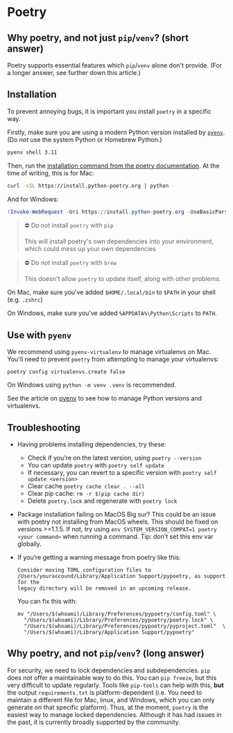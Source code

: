 # Poetry

## Why poetry, and not just `pip`/`venv`? (short answer)

Poetry supports essential features which `pip`/`venv` alone don't provide.
(For a longer answer, see further down this article.)

## Installation

To prevent annoying bugs, it is important you install `poetry`
in a specific way.

Firstly, make sure you are using a modern Python version installed by [`pyenv`](./pyenv.md).
(Do *not* use the system Python or Homebrew Python.)

```bash
pyenv shell 3.11
```

Then, run the [installation command from the poetry documentation](https://python-poetry.org/docs/#installation).
At the time of writing, this is for Mac:

```bash
curl -sSL https://install.python-poetry.org | python -
```

And for Windows:

```powershell
(Invoke-WebRequest -Uri https://install.python-poetry.org -UseBasicParsing).Content | python - 
```


> ⛔️ Do not install `poetry` with `pip`
>
> This will install poetry's own dependencies
> into your environment, which could mess up your own dependencies

> ⛔️ Do *not* install `poetry` with `brew`
>
> This doesn't allow `poetry` to update itself, along with other problems.

On Mac, make sure you've added `$HOME/.local/bin` to `$PATH` in your shell (e.g. `.zshrc`)

On Windows, make sure you've added `%APPDATA%\Python\Scripts` to `PATH`.

## Use with `pyenv`

We recommend using `pyenv-virtualenv` to manage virtualenvs on Mac.
You'll need to prevent `poetry` from attempting to manage your virtualenvs:

```shell
poetry config virtualenvs.create false
```

On Windows using `python -m venv .venv` is recommended.

See the article on [pyenv](./pyenv.md) to see how to manage Python versions
and virtualenvs.

## Troubleshooting

- Having problems installing dependencies, try these:
  - Check if you're on the latest version, using `poetry --version`
  - You can update `poetry` with `poetry self update`
  - If necessary, you can revert to a specific version with `poetry self update <version>`
  - Clear cache `poetry cache clear . --all`
  - Clear pip cache: `rm -r $(pip cache dir)`
  - Delete `poetry.lock` and regenerate with `poetry lock`

- Package installation failing on MacOS Big sur?
  This could be an issue with poetry not installing from MacOS wheels.
  This should be fixed on versions >=1.1.5.
  If not, try using `env SYSTEM_VERSION_COMPAT=1 poetry <your command>` when running a command.
  Tip: don't set this env var globally.

- If you’re getting a warning message from poetry like this:

  ```
  Consider moving TOML configuration files to
  /Users/youraccound/Library/Application Support/pypoetry, as support for the
  legacy directory will be removed in an upcoming release.
  ```

  You can fix this with:

  ```shell
  mv "/Users/$(whoami)/Library/Preferences/pypoetry/config.toml" \
    "/Users/$(whoami)/Library/Preferences/pypoetry/poetry.lock" \
    "/Users/$(whoami)/Library/Preferences/pypoetry/pyproject.toml"  \
    "/Users/$(whoami)/Library/Application Support/pypoetry"
  ```

## Why poetry, and not `pip`/`venv`? (long answer)

For security, we need to lock dependencies and subdependencies.
`pip` does not offer a maintainable way to do this. You can `pip freeze`,
but this very difficult to update regularly. Tools like `pip-tools` can
help with this, **but** the output ``requirements.txt`` is platform-dependent
(i.e. You need to maintain a different file for Mac, linux, and Windows,
which you can only generate *on* that specific platform).
Thus, at the moment, `poetry` is the easiest way to manage locked dependencies.
Although it has had issues in the past, it is currently broadly supported by the community.
